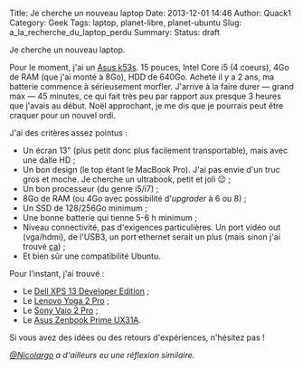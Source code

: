 Title: Je cherche un nouveau laptop
Date: 2013-12-01 14:46
Author: Quack1
Category: Geek
Tags: laptop, planet-libre, planet-ubuntu
Slug: a_la_recherche_du_laptop_perdu
Summary: 
Status: draft

Je cherche un nouveau laptop.

Pour le moment, j'ai un [Asus k53s](http://www.laptopspirit.fr/91089/asus-k53sv-sx080v-156-pouces-core-i5-sandy-gt-540m-optimus-640-go-a-699e.html "Asus K53SV-SX080V, 15.6 pouces : Core i5 Sandy, GT 540M, Optimus, 640 Go à 699€"). 15 pouces, Intel Core i5 (4 coeurs), 4Go de RAM (que j'ai monté à 8Go), HDD de 640Go. Acheté il y a 2 ans, ma batterie commence à sérieusement morfler. J'arrive à la faire durer — grand max — 45 minutes, ce qui fait très peu par rapport aux presque 3 heures que j'avais au début. Noël approchant, je me dis que je pourrais peut être craquer pour un nouvel ordi.

J'ai des critères assez pointus : 

- Un écran 13" (plus petit donc plus facilement transportable), mais avec une dalle HD ;
- Un bon design (le top étant le MacBook Pro). J'ai pas envie d'un truc gros et moche. Je cherche un ultrabook, petit et joli 😉 ;
- Un bon processeur (du genre i5/i7) ;
- 8Go de RAM (ou 4Go avec possibilité d'_upgrader_ à 6 ou 8) ;
- Un SSD de 128/256Go minimum ;
- Une bonne batterie qui tienne 5-6 h minimum ;
- Niveau connectivité, pas d'exigences particulières. Un port vidéo out (vga/hdmi), de l'USB3, un port ethernet serait un plus (mais sinon j'ai trouvé [ça](http://store.apple.com/fr/product/MC704ZM/A/adaptateur-usb-ethernet-apple?fnode=51 "Adaptateur USB Ethernet Apple ")) ;
- Et bien sûr une compatibilité Ubuntu.

Pour l'instant, j'ai trouvé : 

- Le [Dell XPS 13 Developer Edition](http://www.dell.com/fr/entreprise/p/xps-13-linux/pd) ;
- Le [Lenovo Yoga 2 Pro](http://shop.lenovo.com/fr/fr/laptops/ideapad/yoga/yoga-2-pro/) ;
- Le [Sony Vaio 2 Pro](http://store.sony.com/vaio-pro-13-ultrabooks/cat-27-catid-All-13-Ultrabook-Pro;pgid=yHFG8DtctnBSRpnEku0Sfoys0000ezfdrkby;sid=Hujr2VMqi-HO2QGxehCS3csg19OlHDxmW5ncaDDl) ;
- Le [Asus Zenbook Prime UX31A](http://www.ldlc.com/fiche/PB00143422.html).

Si vous avez des idées ou des retours d'expériences, n'hésitez pas !

_[@Nicolargo](https://twitter.com/nicolargo/status/406744322646609920) a d'ailleurs eu une réflexion similaire._